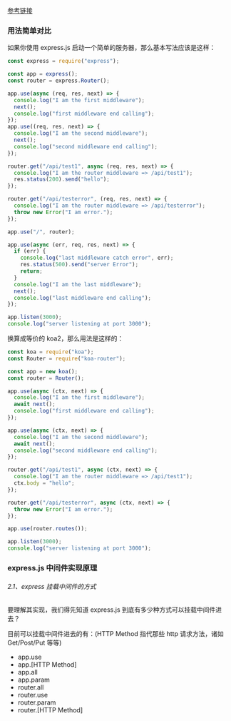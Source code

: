 [参考链接](https://zhuanlan.zhihu.com/p/87079561)

### 用法简单对比

如果你使用 express.js 启动一个简单的服务器，那么基本写法应该是这样：

```javascript
const express = require("express");

const app = express();
const router = express.Router();

app.use(async (req, res, next) => {
  console.log("I am the first middleware");
  next();
  console.log("first middleware end calling");
});
app.use((req, res, next) => {
  console.log("I am the second middleware");
  next();
  console.log("second middleware end calling");
});

router.get("/api/test1", async (req, res, next) => {
  console.log("I am the router middleware => /api/test1");
  res.status(200).send("hello");
});

router.get("/api/testerror", (req, res, next) => {
  console.log("I am the router middleware => /api/testerror");
  throw new Error("I am error.");
});

app.use("/", router);

app.use(async (err, req, res, next) => {
  if (err) {
    console.log("last middleware catch error", err);
    res.status(500).send("server Error");
    return;
  }
  console.log("I am the last middleware");
  next();
  console.log("last middleware end calling");
});

app.listen(3000);
console.log("server listening at port 3000");
```

换算成等价的 koa2，那么用法是这样的：

```javascript
const koa = require("koa");
const Router = require("koa-router");

const app = new koa();
const router = Router();

app.use(async (ctx, next) => {
  console.log("I am the first middleware");
  await next();
  console.log("first middleware end calling");
});

app.use(async (ctx, next) => {
  console.log("I am the second middleware");
  await next();
  console.log("second middleware end calling");
});

router.get("/api/test1", async (ctx, next) => {
  console.log("I am the router middleware => /api/test1");
  ctx.body = "hello";
});

router.get("/api/testerror", async (ctx, next) => {
  throw new Error("I am error.");
});

app.use(router.routes());

app.listen(3000);
console.log("server listening at port 3000");
```

### express.js 中间件实现原理

###### 2.1、express 挂载中间件的方式

要理解其实现，我们得先知道 express.js 到底有多少种方式可以挂载中间件进去？

目前可以挂载中间件进去的有：(HTTP Method 指代那些 http 请求方法，诸如 Get/Post/Put 等等)

- app.use
- app.[HTTP Method]
- app.all
- app.param
- router.all
- router.use
- router.param
- router.[HTTP Method]
